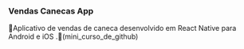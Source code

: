 ### Vendas Canecas App

📲Aplicativo de vendas de caneca desenvolvido em React Native para Android e iOS .🍺(mini_curso_de_github)
